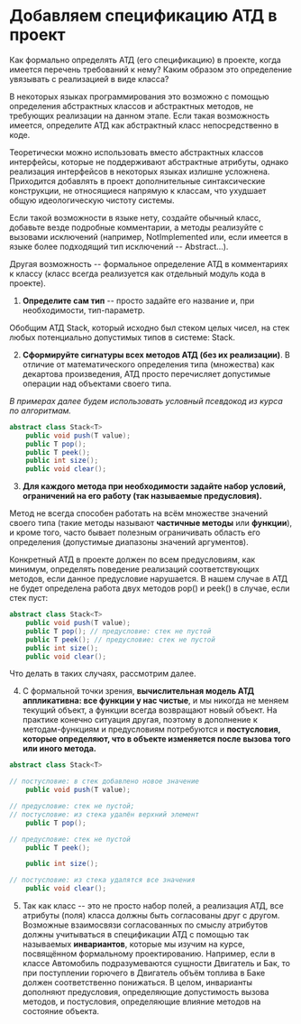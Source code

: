 # Добавляем спецификацию АТД в проект

Как формально определять АТД (его спецификацию) в проекте, когда имеется перечень требований к нему? Каким образом это определение увязывать с реализацией в виде класса?

В некоторых языках программирования это возможно с помощью определения абстрактных классов и абстрактных методов, не требующих реализации на данном этапе. Если такая возможность имеется, определите АТД как абстрактный класс непосредственно в коде.

Теоретически можно использовать вместо абстрактных классов интерфейсы, которые не поддерживают абстрактные атрибуты, однако реализация интерфейсов в некоторых языках излишне усложнена. Приходится добавлять в проект дополнительные синтаксические конструкции, не относящиеся напрямую к классам, что ухудшает общую идеологическую чистоту системы.

Если такой возможности в языке нету, создайте обычный класс, добавьте везде подробные комментарии, а методы реализуйте с вызовами исключений (например, NotImplemented или, если имеется в языке более подходящий тип исключений -- Abstract...).

Другая возможность -- формальное определение АТД в комментариях к классу (класс всегда реализуется как отдельный модуль кода в проекте).

1) **Определите сам тип** -- просто задайте его название и, при необходимости, тип-параметр.

Обобщим АТД Stack, который исходно был стеком целых чисел, на стек любых потенциально допустимых типов в системе: Stack<T>.

2) **Сформируйте сигнатуры всех методов АТД (без их реализации)**. В отличие от математического определения типа (множества) как декартова произведения, АТД просто перечисляет допустимые операции над объектами своего типа.

_В примерах далее будем использовать условный псевдокод из курса по алгоритмам._


```csharp
abstract class Stack<T>
    public void push(T value);
    public T pop();
    public T peek();
    public int size();
    public void clear();
```
3) **Для каждого метода при необходимости задайте набор условий, ограничений на его работу (так называемые предусловия).**

Метод не всегда способен работать на всём множестве значений своего типа (такие методы называют **частичные методы** или **функции**), и кроме того, часто бывает полезным ограничивать область его определения (допустимые диапазоны значений аргументов).

Конкретный АТД в проекте должен по всем предусловиям, как минимум, определять поведение реализаций соответствующих методов, если данное предусловие нарушается. В нашем случае в АТД не будет определена работа двух методов pop() и peek() в случае, если стек пуст:


```csharp
abstract class Stack<T>
    public void push(T value);
    public T pop(); // предусловие: стек не пустой
    public T peek(); // предусловие: стек не пустой
    public int size();
    public void clear();
```
Что делать в таких случаях, рассмотрим далее.

4) С формальной точки зрения, **вычислительная модель АТД аппликативна: все функции у нас чистые**, и мы никогда не меняем текущий объект, а функции всегда возвращают новый объект. На практике конечно ситуация другая, поэтому в дополнение к методам-функциям и предусловиям потребуются и **постусловия, которые определяют, что в объекте изменяется после вызова того или иного метода.**


```csharp
abstract class Stack<T>

// постусловие: в стек добавлено новое значение
    public void push(T value); 

// предусловие: стек не пустой; 
// постусловие: из стека удалён верхний элемент
    public T pop(); 

// предусловие: стек не пустой
    public T peek(); 

    public int size();

// постусловие: из стека удалятся все значения
    public void clear();
```

5) Так как класс -- это не просто набор полей, а реализация АТД, все атрибуты (поля) класса должны быть согласованы друг с другом. Возможные взаимосвязи согласованных по смыслу атрибутов должны учитываться в спецификации АТД с помощью так называемых **инвариантов**, которые мы изучим на курсе, посвящённом формальному проектированию. Например, если в классе Автомобиль подразумеваются сущности Двигатель и Бак, то при поступлении горючего в Двигатель объём топлива в Баке должен соответственно понижаться. В целом, инварианты дополняют предусловия, определяющие допустимость вызова методов, и постусловия, определяющие влияние методов на состояние объекта.


